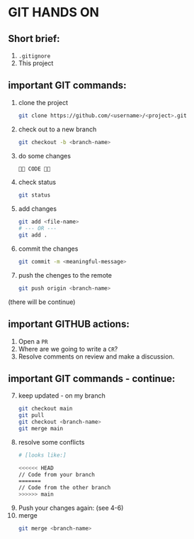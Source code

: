# GIT HANDS ON
## Short brief:
1. `.gitignore`
2. This project

## important GIT commands:
1. clone the project
    ```bash
    git clone https://github.com/<username>/<project>.git
    ```
2. check out to a new branch
    ```bash
    git checkout -b <branch-name> 
    ```
3. do some changes
    ```bash
    👨‍💻 CODE 👩‍💻
    ```

4. check status
    ```bash
    git status
    ```
4. add changes
    ```bash
    git add <file-name>
    # --- OR ---
    git add .
    ```
5. commit the changes
    ```bash
    git commit -m <meaningful-message>
    ```
6. push the chenges to the remote
    ```bash
    git push origin <branch-name>
    ```
(there will be continue)

## important GITHUB actions:
1. Open a `PR`
2. Where are we going to write a `CR`?
3. Resolve comments on review and make a discussion.

## important GIT commands - continue:
7. keep updated - on my branch
    ```bash
    git checkout main
    git pull 
    git checkout <branch-name>
    git merge main
    ```
8. resolve some conflicts
    ```bash
    # [looks like:]

    <<<<<< HEAD
    // Code from your branch
    =======
    // Code from the other branch
    >>>>>> main
    ```
9. Push your changes again: (see 4-6)
10. merge
    ```bash
    git merge <branch-name>
    ```